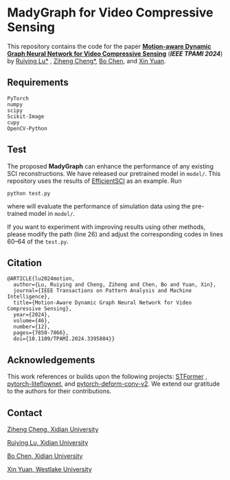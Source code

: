 # MadyGraph for Video Compressive Sensing

This repository contains the code for the paper [**Motion-aware Dynamic Graph Neural Network for Video Compressive
Sensing**](https://arxiv.org/pdf/2203.00387) (***IEEE TPAMI 2024***) by [Ruiying Lu*](https://faculty.xidian.edu.cn/LRY/zh_CN/index/444613/list/index.htm)
, [Ziheng Cheng*](https://github.com/zihengcheng), [Bo Chen](https://web.xidian.edu.cn/bchen/),
and [Xin Yuan](https://en.westlake.edu.cn/faculty/xin-yuan.html).

## Requirements

```
PyTorch
numpy
scipy
Scikit-Image
cupy
OpenCV-Python
```

## Test

The proposed **MadyGraph** can enhance the performance of any existing SCI reconstructions. We have released our pretrained model
in ```model/```. This repository uses the results of [EfficientSCI](https://github.com/ucaswangls/EfficientSCI) as an
example. Run

```
python test.py
```

where will evaluate the performance of simulation data using the pre-trained model in ```model/```.

If you want to experiment with improving results using other methods, please modify the path (line 26) and adjust the corresponding codes in lines 60–64 of the ```test.py```.

## Citation

```
@ARTICLE{lu2024motion,
  author={Lu, Ruiying and Cheng, Ziheng and Chen, Bo and Yuan, Xin},
  journal={IEEE Transactions on Pattern Analysis and Machine Intelligence}, 
  title={Motion-Aware Dynamic Graph Neural Network for Video Compressive Sensing}, 
  year={2024},
  volume={46},
  number={12},
  pages={7850-7866},
  doi={10.1109/TPAMI.2024.3395804}}
```

## Acknowledgements 

This work references or builds upon the following projects: [STFormer](https://github.com/ucaswangls/STFormer)
, [pytorch-liteflownet](https://github.com/sniklaus/pytorch-liteflownet/tree/master),
and [pytorch-deform-conv-v2](https://github.com/4uiiurz1/pytorch-deform-conv-v2/tree/master). We extend our gratitude to the authors for their contributions.

## Contact

[Ziheng Cheng, Xidian University](mailto:zhcheng@stu.xidian.edu.cn "Ziheng Cheng, Xidian University")

[Ruiying Lu, Xidian University](mailto:luruiying@xidian.edu.cn "Ruiying Lu, Xidian University")

[Bo Chen, Xidian University](mailto:bchen@mail.xidian.edu.cn "Bo Chen, Xidian University")

[Xin Yuan, Westlake University](mailto:xylab@westlake.edu.cn "Xin Yuan, Westlake University")  




































